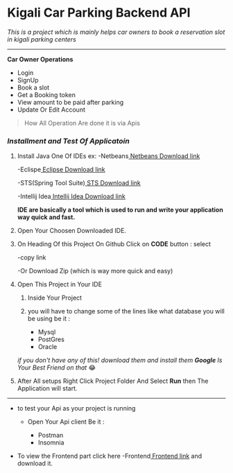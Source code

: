 # Kigali Car Parking Backend API 
_This is a project which is mainly helps car owners to book a reservation slot in kigali parking centers_
___
__Car Owner Operations__


* Login
* SignUp
* Book a slot
* Get a Booking token
* View amount to be paid after parking
* Update Or Edit Account

> How All Operation Are done it is via Apis
    
### _Installment and Test Of Applicatoin_

 1. Install Java One Of IDEs ex: -Netbeans[ Netbeans Download link](https://netbeans.apache.org/download/index.html)
                       
    -Eclispe[ Eclipse Download link](https://www.eclipse.org/downloads/)

    -STS(Spring Tool Suite)[ STS Download link](https://spring.io/tools)

    -Intellij Idea[ Intellij Idea Download link](https://www.jetbrains.com/idea/download)

    **IDE are basically a tool which is used to run and write your application way quick and fast.**

1. Open Your Choosen Downloaded IDE.
1. On Heading Of this Project On Github Click on **CODE** button : select 
    
    -copy link 
    
    -Or Download Zip (which is way more quick and easy)

1. Open This Project in Your IDE 
    
    1. Inside Your Project 
    1. you will have to change some of the lines like what database you will be using 
    be it : 
    
        * Mysql
        * PostGres
        * Oracle

    _if you don't have any of this! download them and install them **Google** Is Your Best Friend on that_ 😂  

1. After All setups Right Click Project Folder And Select **Run** then The Application will start.


___
 
 * to test your Api as your project is running 
    
    * Open Your Api client Be it :

        * Postman
        * Insomnia 
  * To view the Frontend part click here -Frontend[ Frontend link](https://github.com/Placideh/kigali-cabs-apis-jsf) and download it.


    

